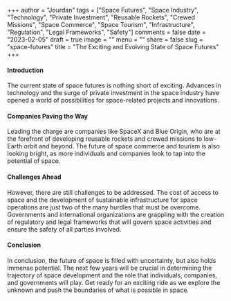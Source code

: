 +++
author = "Jourdan"
tags = ["Space Futures", "Space Industry", "Technology", "Private Investment", "Reusable Rockets", "Crewed Missions", "Space Commerce", "Space Tourism", "Infrastructure", "Regulation", "Legal Frameworks", "Safety"]
comments = false
date = "2023-02-05"
draft = true
image = ""
menu = ""
share = false
slug = "space-futures"
title = "The Exciting and Evolving State of Space Futures"
+++

#### Introduction

The current state of space futures is nothing short of exciting. Advances in technology and the surge of private investment in the space industry have opened a world of possibilities for space-related projects and innovations. 

#### Companies Paving the Way

Leading the charge are companies like SpaceX and Blue Origin, who are at the forefront of developing reusable rockets and crewed missions to low-Earth orbit and beyond. The future of space commerce and tourism is also looking bright, as more individuals and companies look to tap into the potential of space.

#### Challenges Ahead
However, there are still challenges to be addressed. The cost of access to space and the development of sustainable infrastructure for space operations are just two of the many hurdles that must be overcome. Governments and international organizations are grappling with the creation of regulatory and legal frameworks that will govern space activities and ensure the safety of all parties involved.

#### Conclusion
In conclusion, the future of space is filled with uncertainty, but also holds immense potential. The next few years will be crucial in determining the trajectory of space development and the role that individuals, companies, and governments will play. Get ready for an exciting ride as we explore the unknown and push the boundaries of what is possible in space.
